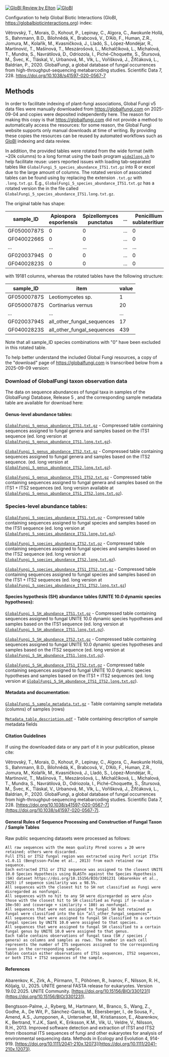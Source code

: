 [![GloBI Review by Elton](../../actions/workflows/review.yml/badge.svg)](../../actions/workflows/review.yml) [![GloBI](https://api.globalbioticinteractions.org/interaction.svg?accordingTo=globi:globalbioticinteractions/globalfungi&refutes=true&refutes=false)](https://globalbioticinteractions.org/?accordingTo=globi:globalbioticinteractions/globalfungi)

Configuration to help Global Biotic Interactions (GloBI, https://globalbioticinteractions.org) index: 

Větrovský, T., Morais, D., Kohout, P., Lepinay, C., Algora, C., Awokunle Hollá, S., Bahnmann, B.D., Bílohnědá, K., Brabcová, V., D’Alò, F., Human, Z.R., Jomura, M., Kolařík, M., Kvasničková, J., Lladó, S., López-Mondéjar, R., Martinović, T., Mašínová, T., Meszárošová, L., Michalčíková, L., Michalová, T., Mundra, S., Navrátilová, D., Odriozola, I., Piché-Choquette, S., Štursová, M., Švec, K., Tláskal, V., Urbanová, M., Vlk, L., Voříšková, J., Žifčáková, L., Baldrian, P., 2020. GlobalFungi, a global database of fungal occurrences from high-throughput-sequencing metabarcoding studies. Scientific Data 7, 228. https://doi.org/10.1038/s41597-020-0567-7

## Methods 

In order to facilitate indexing of plant-fungi associations, Global Fungi v5 data files were manually downloaded from https://globalfungi.com on 2025-09-04 and copies were deposited independently here. The reason for making this copy is that https://globalfungi.com did not provide a method to automatically access the resources: for some reason, the Global Fungi website supports only manual downloads at time of writing. By providing these copies the resources can be reused by automated workflows such as [GloBI](https://globalbioticinteractions.org) indexing and data review. 

In addition, the provided tables were rotated from the wide format (with ~20k columns) to a long format using the bash program [```wide2long.sh```](./wide2long.sh) to help facilitate reuse: users reported issues with loading tab-separated tables like ```GlobalFungi_5_species_abundance_ITS1.txt.gz``` into R or excel due to the large amount of columns. The rotated version of associated tables can be found using by replacing the extension ```.txt.gz``` with ```.long.txt.gz```. E.g., ```GlobalFungi_5_species_abundance_ITS1.txt.gz``` has a rotated version the in the file called ```GlobalFungi_5_species_abundance_ITS1.long.txt.gz```.

The original table has shape:

| sample_ID | Apiospora esporlensis | Spizellomyces punctatus | ... | Penicillium sublateritium | Atla wheldonii | all_other_fungal_sequences |
| --- | --- | --- | --- | --- | --- | --- |
| GF05000787S | 0 | 0 | ... | 0 | 0 | 1752 |
| GF04002266S | 0 | 0 | ... | 0 | 0 | 95044 |
| ... | ... | ... | ... | ... | ... | ... |
| GF02003794S | 0 | 0 | ... | 0 | 0 | 17 |
| GF04002823S | 0 | 0 | ... | 0 | 0 | 439 |

with 19181 columns, whereas the rotated tables have the following structure:

| sample_ID | item | value |
| --- | --- | --- |
| GF05000787S | Leotiomycetes sp. | 1 |
| GF05000787S | Cortinarius vernus | 20 |
| ... | ... | ... |
| GF02003794S | all_other_fungal_sequences | 17 |
| GF04002823S | all_other_fungal_sequences | 439 |

Note that all sample_ID species combinations with "0" have been excluded in this rotated table.

To help better understand the included Global Fungi resources, a copy of the "download" page of https://globalfungi.com is transcribed below from a 2025-09-09 version:

### Download of GlobalFungi taxon observation data
The data on sequence abundances of fungal taxa in samples of the GlobalFungi Database, Release 5 , and the corresponding sample metadata table are available for download here:

#### Genus-level abundance tables:
[```GlobalFungi_5_genus_abundance_ITS1.txt.gz```](GlobalFungi_5_genus_abundance_ITS1.txt.gz) - Compressed table containing sequences assigned to fungal genera and samples based on the ITS1 sequence (ed. long version at [```GlobalFungi_5_genus_abundance_ITS1.long.txt.gz```](GlobalFungi_5_genus_abundance_ITS1.longtxt.gz)).

[```GlobalFungi_5_genus_abundance_ITS2.txt.gz```](GlobalFungi_5_genus_abundance_ITS2.txt.gz) - Compressed table containing sequences assigned to fungal genera and samples based on the ITS2 sequence. (ed. long version at [```GlobalFungi_5_genus_abundance_ITS2.long.txt.gz```](GlobalFungi_5_genus_abundance_ITS2.long.txt.gz)).

[```GlobalFungi_5_genus_abundance_ITS1_ITS2.txt.gz```](GlobalFungi_5_genus_abundance_ITS1_ITS2.txt.gz) - Compressed table containing sequences assigned to fungal genera and samples based on the ITS1 + ITS2 sequences (ed. long version available at [```GlobalFungi_5_genus_abundance_ITS1_ITS2.long.txt.gz```](GlobalFungi_5_genus_abundance_ITS1_ITS2.long.txt.gz)).

### Species-level abundance tables:
[```GlobalFungi_5_species_abundance_ITS1.txt.gz```](GlobalFungi_5_species_abundance_ITS1.txt.gz) - Compressed table containing sequences assigned to fungal species and samples based on the ITS1 sequence (ed. long version at [```GlobalFungi_5_species_abundance_ITS1.long.txt.gz```](GlobalFungi_5_species_abundance_ITS1.long.txt.gz)).

[```GlobalFungi_5_species_abundance_ITS2.txt.gz```](GlobalFungi_5_species_abundance_ITS2.txt.gz) - Compressed table containing sequences assigned to fungal species and samples based on the ITS2 sequence (ed. long version at [```GlobalFungi_5_species_abundance_ITS2.long.txt.gz```](GlobalFungi_5_species_abundance_ITS2.long.txt.gz)).

[```GlobalFungi_5_species_abundance_ITS1_ITS2.txt.gz```](GlobalFungi_5_species_abundance_ITS1_ITS2.txt.gz) - Compressed table containing sequences assigned to fungal species and samples based on the ITS1 + ITS2 sequences (ed. long version at [```GlobalFungi_5_species_abundance_ITS1_ITS2.long.txt.gz```](GlobalFungi_5_species_abundance_ITS1_ITS2.long.txt.gz))

#### Species hypothesis (SH) abundance tables (UNITE 10.0 dynamic species hypotheses):
[```GlobalFungi_5_SH_abundance_ITS1.txt.gz```](GlobalFungi_5_SH_abundance_ITS1.txt.gz) - Compressed table containing sequences assigned to fungal UNITE 10.0 dynamic species hypotheses and samples based on the ITS1 sequence (ed. long version at [```GlobalFungi_5_SH_abundance_ITS1.long.txt.gz```](GlobalFungi_5_SH_abundance_ITS1.long.txt.gz)).

[```GlobalFungi_5_SH_abundance_ITS2.txt.gz```](GlobalFungi_5_SH_abundance_ITS2.txt.gz) - Compressed table containing sequences assigned to fungal UNITE 10.0 dynamic species hypotheses and samples based on the ITS2 sequence (ed. long version at [```GlobalFungi_5_SH_abundance_ITS1.long.txt.gz```](GlobalFungi_5_SH_abundance_ITS1.long.txt.gz)).

[```GlobalFungi_5_SH_abundance_ITS1_ITS2.txt.gz```](GlobalFungi_5_SH_abundance_ITS1_ITS2.txt.gz) - Compressed table containing sequences assigned to fungal UNITE 10.0 dynamic species hypotheses and samples based on the ITS1 + ITS2 sequences (ed. long version at [```GlobalFungi_5_SH_abundance_ITS1_ITS2.long.txt.gz```](GlobalFungi_5_SH_abundance_ITS1_ITS2.long.txt.gz)).

#### Metadata and documentation:
[```GlobalFungi_5_sample_metadata.txt.gz```](GlobalFungi_5_sample_metadata.txt.gz) - Table containing sample metadata (columns) of samples (rows)

[```Metadata_table_description.pdf```](Metadata_table_description.pdf) - Table containing description of sample metadata fields

#### Citation Guidelines

If using the downloaded data or any part of it in your publication, please cite:

Větrovský, T., Morais, D., Kohout, P., Lepinay, C., Algora, C., Awokunle Hollá, S., Bahnmann, B.D., Bílohnědá, K., Brabcová, V., D’Alò, F., Human, Z.R., Jomura, M., Kolařík, M., Kvasničková, J., Lladó, S., López-Mondéjar, R., Martinović, T., Mašínová, T., Meszárošová, L., Michalčíková, L., Michalová, T., Mundra, S., Navrátilová, D., Odriozola, I., Piché-Choquette, S., Štursová, M., Švec, K., Tláskal, V., Urbanová, M., Vlk, L., Voříšková, J., Žifčáková, L., Baldrian, P., 2020. GlobalFungi, a global database of fungal occurrences from high-throughput-sequencing metabarcoding studies. Scientific Data 7, 228.
[https://doi.org/10.1038/s41597-020-0567-7](https://doi.org/10.1038/s41597-020-0567-7).

#### General Rules of Sequence Processing and Construction of Fungal Taxon / Sample Tables

Raw public sequencing datasets were processed as follows:

    All raw sequences with the mean quality Phred scores ≥ 20 were retained; others were discarded.
    Full ITS1 or ITS2 fungal region was extracted using Perl script ITSx v1.0.11 (Bengtsson-Palme et al., 2013) from each retained raw sequence.
    Each extracted ITS1 or ITS2 sequence was assigned to the closest UNITE 10.0 Species Hypothesis using BLASTn against the Species Hypothesis (SH) dataset https://doi.org/10.15156/BIO/3301231 (Abarenkov et al., 2025) if sequence similarity was ≥ 98.5%.
    All sequences with the closest hit to SH not classified as Fungi were disregarded as nonfungal.
    All sequences with no hit to any SH were disregarded as were also those with the closest hit to SH classified as Fungi if (e-value > 10e−50) and (coverage + similarity < 180) as nonfungal.
    All sequences that were not assigned to fungal SH but retained as fungal were classified into the bin “all_other_fungal_sequences”.
    All sequences that were assigned to fungal SH classified to a certain fungal species by UNITE 10.0 were assigned to that species.
    All sequences that were assigned to fungal SH classified to a certain fungal genus by UNITE 10.0 were assigned to that genus.
    Each table contains observations of fungal taxa (SH / species / genera) as columns and samples as rows. The number in each cell represents the number of ITS sequences assigned to the corresponding taxon in the corresponding sample.
    Tables contain either observations of ITS1 sequences, ITS2 sequences, or both ITS1 + ITS2 sequences of the sample.

#### References

Abarenkov, K., Zirk, A., Piirmann, T., Pöhönen, R., Ivanov, F., Nilsson, R. H., Kõljalg, U., 2025. UNITE general FASTA release for eukaryotes. Version 19.02.2025. UNITE Community. [https://doi.org/10.15156/BIO/3301231](https://doi.org/10.15156/BIO/3301231).

Bengtsson-Palme, J., Ryberg, M., Hartmann, M., Branco, S., Wang, Z., Godhe, A., De Wit, P., Sánchez-García, M., Ebersberger, I., de Sousa, F., Amend, A.S., Jumpponen, A., Unterseher, M., Kristiansson, E., Abarenkov, K., Bertrand, Y.J.K., Sanli, K., Eriksson, K.M., Vik, U., Veldre, V., Nilsson, R.H., 2013. Improved software detection and extraction of ITS1 and ITS2 from ribosomal ITS sequences of fungi and other eukaryotes for analysis of environmental sequencing data. Methods in Ecology and Evolution 4, 914-919. [https://doi.org/10.1111/2041-210x.12073](https://doi.org/10.1111/2041-210x.12073).

 
